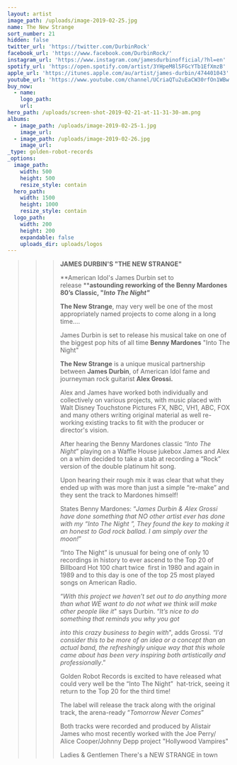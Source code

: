 ```yaml
---
layout: artist
image_path: /uploads/image-2019-02-25.jpg
name: The New Strange
sort_number: 21
hidden: false
twitter_url: 'https://twitter.com/DurbinRock'
facebook_url: 'https://www.facebook.com/DurbinRock/'
instagram_url: 'https://www.instagram.com/jamesdurbinofficial/?hl=en'
spotify_url: 'https://open.spotify.com/artist/3YHpeM8l5FGcYTb1EfXmzB'
apple_url: 'https://itunes.apple.com/au/artist/james-durbin/474401043'
youtube_url: 'https://www.youtube.com/channel/UCriaQTu2uEaCW30rfOn1WBw'
buy_now:
  - name:
    logo_path:
    url:
hero_path: /uploads/screen-shot-2019-02-21-at-11-31-30-am.png
albums:
  - image_path: /uploads/image-2019-02-25-1.jpg
    image_url:
  - image_path: /uploads/image-2019-02-26.jpg
    image_url:
_type: golden-robot-records
_options:
  image_path:
    width: 500
    height: 500
    resize_style: contain
  hero_path:
    width: 1500
    height: 1000
    resize_style: contain
  logo_path:
    width: 200
    height: 200
    expandable: false
    uploads_dir: uploads/logos
---
```


> > > **JAMES DURBIN'S "THE NEW STRANGE"**
> > >
> > >
> > > **American Idol's James Durbin set to release&nbsp;****astounding reworking of the Benny Mardones 80’s Classic, "*Into The Night"***
> > >
> > >
> > > **The New Strange**, may very well be one of the most appropriately named projects to come along in a long time….&nbsp;
> > >
> > >
> > > James Durbin is set to release his musical take on one of the biggest pop hits of all time&nbsp;**Benny Mardones**&nbsp;"Into The Night"
> > >
> > >
> > > **The New Strange**&nbsp;is a unique musical partnership between&nbsp;**James Durbin**, of American Idol fame and journeyman rock guitarist&nbsp;**Alex Grossi.**
> > >
> > >
> > > Alex and James have worked both individually and collectively on various projects, with music placed with Walt Disney Touchstone Pictures FX, NBC, VH1, ABC, FOX and many others writing original material as well re-working existing tracks to fit with the producer or director's vision.&nbsp;
> > >
> > >
> > > After hearing the Benny Mardones classic “*Into The Night*” playing on a Waffle House jukebox James and Alex on a whim decided to take a stab at recording a “Rock” version of the double platinum hit song.&nbsp;
> > >
> > >
> > > Upon hearing their rough mix it was clear that what they ended up with was more than just a simple “re-make” and they sent the track to Mardones himself\!
> > >
> > >
> > > States Benny Mardones: “*James Durbin & Alex Grossi have done something that NO other artist ever has done with my “Into The Night ”, They found the key to making it an honest to God rock ballad. I am simply over the moon\!*”
> > >
> > >
> > > “Into The Night” is unusual for being one of only 10 recordings in history to ever ascend to the Top 20 of Billboard Hot 100 chart twice &nbsp;first in 1980 and again in 1989 and to this day is one of the top 25 most played songs on American Radio.
> > >
> > >
> > > “*With this project we haven’t set out to do anything more than what WE want to do not what we think will make other people like it*" says Durbin. “*It’s nice to do something that reminds you why you got&nbsp;*
> > >
> > >
> > > *into this crazy business to begin with*", adds Grossi.&nbsp;*“I’d consider this to be more of an idea or a concept than an actual band, the refreshingly unique way that this whole came about has been very inspiring both artistically and professionally*.”
> > >
> > >
> > > Golden Robot Records is excited to have released what could very well be the “Into The Night” &nbsp;hat-trick, seeing it return to the Top 20 for the third time\!&nbsp;
> > >
> > >
> > > The label will release the track along with the original track, the arena-ready “*Tomorrow Never Comes*”
> > >
> > >
> > > Both tracks were recorded and produced by Alistair James who most recently worked with the Joe Perry/ Alice Cooper/Johnny Depp project "Hollywood Vampires"
> > >
> > >
> > > Ladies & Gentlemen There's a NEW STRANGE in town